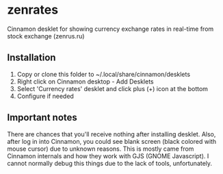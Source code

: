 # zenrates
Cinnamon desklet for showing currency exchange rates in real-time from stock exchange (zenrus.ru)
## Installation
1. Copy or clone this folder to ~/.local/share/cinnamon/desklets
2. Right click on Cinnamon desktop - Add Desklets
3. Select 'Currency rates' desklet and click plus (+) icon at the bottom
4. Configure if needed
## Important notes
There are chances that you'll receive nothing after installing desklet. Also, after log in into Cinnamon, you could see blank screen (black colored with mouse cursor) due to unknown reasons. This is mostly came from Cinnamon internals and how they work with GJS (GNOME Javascript). I cannot normally debug this things due to the lack of tools, unfortunately.
